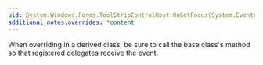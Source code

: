 ```yaml
---
uid: System.Windows.Forms.ToolStripControlHost.OnGotFocus(System.EventArgs)
additional_notes.overrides: *content
---
```


<p>When overriding <xref href="System.Windows.Forms.ToolStripControlHost.OnGotFocus(System.EventArgs)"></xref> in a derived class, be sure to call the base class's <xref href="System.Windows.Forms.ToolStripControlHost.OnGotFocus(System.EventArgs)"></xref> method so that registered delegates receive the event.</p>


